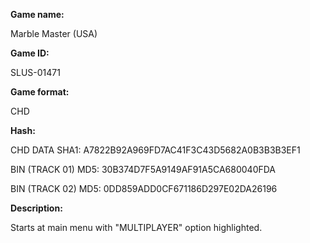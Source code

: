 **Game name:**

Marble Master (USA)

**Game ID:**

SLUS-01471

**Game format:**

CHD

**Hash:**

CHD DATA SHA1: A7822B92A969FD7AC41F3C43D5682A0B3B3B3EF1

BIN (TRACK 01) MD5: 30B374D7F5A9149AF91A5CA680040FDA

BIN (TRACK 02) MD5: 0DD859ADD0CF671186D297E02DA26196

**Description:**

Starts at main menu with "MULTIPLAYER" option highlighted.